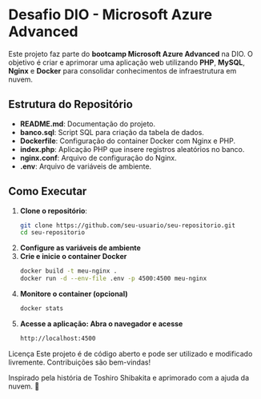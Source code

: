 # Desafio DIO - Microsoft Azure Advanced

Este projeto faz parte do **bootcamp Microsoft Azure Advanced** na DIO. O objetivo é criar e aprimorar uma aplicação web utilizando **PHP**, **MySQL**, **Nginx** e **Docker** para consolidar conhecimentos de infraestrutura em nuvem.

## Estrutura do Repositório

- **README.md**: Documentação do projeto.
- **banco.sql**: Script SQL para criação da tabela de dados.
- **Dockerfile**: Configuração do container Docker com Nginx e PHP.
- **index.php**: Aplicação PHP que insere registros aleatórios no banco.
- **nginx.conf**: Arquivo de configuração do Nginx.
- **.env**: Arquivo de variáveis de ambiente.

## Como Executar

1. **Clone o repositório**:
   ```bash
   git clone https://github.com/seu-usuario/seu-repositorio.git
   cd seu-repositorio

2. **Configure as variáveis de ambiente**
3. **Crie e inicie o container Docker**
   ```bash
   docker build -t meu-nginx .
   docker run -d --env-file .env -p 4500:4500 meu-nginx
4. **Monitore o container (opcional)**
   ```bash
   docker stats
5. **Acesse a aplicação: Abra o navegador e acesse**
   ```bash
   http://localhost:4500

Licença
Este projeto é de código aberto e pode ser utilizado e modificado livremente. Contribuições são bem-vindas!

Inspirado pela história de Toshiro Shibakita e aprimorado com a ajuda da nuvem. 🚀

